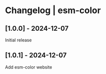 # Changelog | esm-color

## [1.0.0] - 2024-12-07

Initial release

## [1.0.1] - 2024-12-07

Add esm-color website